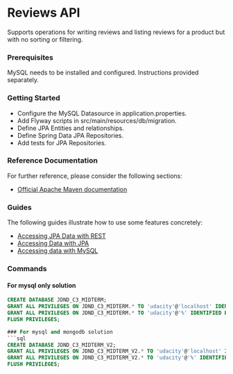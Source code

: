 # Reviews API 
Supports operations for writing reviews and listing reviews for a product but with no sorting or filtering.

### Prerequisites
MySQL needs to be installed and configured. Instructions provided separately.

### Getting Started
* Configure the MySQL Datasource in application.properties.
* Add Flyway scripts in src/main/resources/db/migration.
* Define JPA Entities and relationships.
* Define Spring Data JPA Repositories.
* Add tests for JPA Repositories.

### Reference Documentation
For further reference, please consider the following sections:

* [Official Apache Maven documentation](https://maven.apache.org/guides/index.html)

### Guides
The following guides illustrate how to use some features concretely:

* [Accessing JPA Data with REST](https://spring.io/guides/gs/accessing-data-rest/)
* [Accessing Data with JPA](https://spring.io/guides/gs/accessing-data-jpa/)
* [Accessing data with MySQL](https://spring.io/guides/gs/accessing-data-mysql/)


### Commands

#### For mysql only solution
```sql
CREATE DATABASE JDND_C3_MIDTERM;
GRANT ALL PRIVILEGES ON JDND_C3_MIDTERM.* TO 'udacity'@'localhost' IDENTIFIED BY 'udacity';
GRANT ALL PRIVILEGES ON JDND_C3_MIDTERM.* TO 'udacity'@'%' IDENTIFIED BY 'udacity';
FLUSH PRIVILEGES;

### For mysql and mongodb solution
```sql
CREATE DATABASE JDND_C3_MIDTERM_V2;
GRANT ALL PRIVILEGES ON JDND_C3_MIDTERM_V2.* TO 'udacity'@'localhost' IDENTIFIED BY 'udacity';
GRANT ALL PRIVILEGES ON JDND_C3_MIDTERM_V2.* TO 'udacity'@'%' IDENTIFIED BY 'udacity';
FLUSH PRIVILEGES;
```
